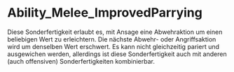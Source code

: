 # Ability_Melee_ImprovedParrying

Diese Sonderfertigkeit erlaubt es, mit Ansage eine Abwehraktion um einen beliebigen Wert zu erleichtern. Die nächste Abwehr- oder Angriffsaktion wird um denselben Wert erschwert. Es kann nicht gleichzeitig pariert und ausgewichen werden, allerdings ist diese Sonderfertigkeit auch mit anderen (auch offensiven) Sonderfertigkeiten kombinierbar.
